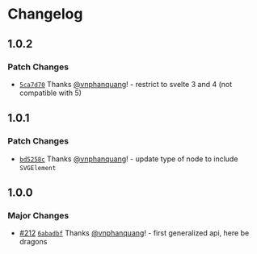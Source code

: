 # Changelog

## 1.0.2

### Patch Changes

- [`5ca7d70`](https://github.com/vnphanquang/svelte-put/commit/5ca7d701a61b6d2f90e7a6b21f644b8ad93fc33e) Thanks [@vnphanquang](https://github.com/vnphanquang)! - restrict to svelte 3 and 4 (not compatible with 5)

## 1.0.1

### Patch Changes

- [`bd5258c`](https://github.com/vnphanquang/svelte-put/commit/bd5258cd60acb9bb9b81015f362ac1bdad7a0f3f) Thanks [@vnphanquang](https://github.com/vnphanquang)! - update type of node to include `SVGElement`

## 1.0.0

### Major Changes

- [#212](https://github.com/vnphanquang/svelte-put/pull/212) [`6abadbf`](https://github.com/vnphanquang/svelte-put/commit/6abadbf3d013120291f5290f60f5accef32fa6b1) Thanks [@vnphanquang](https://github.com/vnphanquang)! - first generalized api, here be dragons

